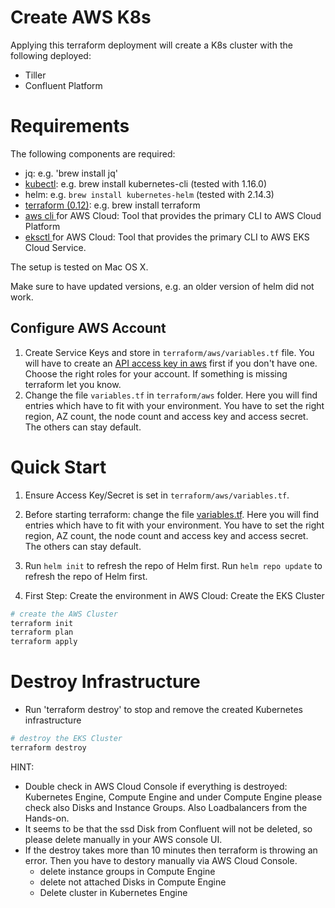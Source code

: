 # Create AWS K8s 

Applying this terraform deployment will create a K8s cluster with the following deployed:

* Tiller
* Confluent Platform

# Requirements
The following components are required:

* jq: e.g. 'brew install jq'
* [kubectl](https://kubernetes.io/docs/tasks/tools/install-kubectl/): e.g. brew install kubernetes-cli (tested with 1.16.0)
* helm: e.g. `brew install kubernetes-helm` (tested with 2.14.3)
* [terraform (0.12)](https://www.terraform.io/downloads.html): e.g. brew install terraform
* [aws cli ](https://docs.aws.amazon.com/cli/latest/userguide/cli-chap-install.html) for AWS Cloud: Tool that provides the primary CLI to AWS Cloud Platform
* [eksctl ](https://docs.aws.amazon.com/eks/latest/userguide/getting-started-eksctl.html) for AWS Cloud: Tool that provides the primary CLI to AWS EKS Cloud Service.

The setup is tested on Mac OS X.

Make sure to have updated versions, e.g. an older version of helm did not work.

## Configure AWS Account 

1) Create Service Keys and store in `terraform/aws/variables.tf` file. You will have to create an [API access key in aws](https://aws.amazon.com/premiumsupport/knowledge-center/create-access-key/) first if you don't have one. Choose the right roles for your account. If something is missing terraform let you know. 
2) Change the file `variables.tf` in `terraform/aws` folder. Here you will find entries which have to fit with your environment. You have to set the right region, AZ count, the node count and access key and access secret. The others can stay default.

# Quick Start

1. Ensure Access Key/Secret is set in `terraform/aws/variables.tf`. 

2. Before starting terraform: change the file [variables.tf](variables.tf). Here you will find entries which have to fit with your environment. You have to set the right region, AZ count, the node count and access key and access secret. The others can stay default.

4. Run `helm init` to refresh the repo of Helm first.
Run `helm repo update` to refresh the repo of Helm first.

5. First Step: Create the environment in AWS Cloud: Create the EKS Cluster 
```bash
# create the AWS Cluster
terraform init
terraform plan
terraform apply
```
# Destroy Infrastructure

* Run 'terraform destroy' to stop and remove the created Kubernetes infrastructure
```bash
# destroy the EKS Cluster
terraform destroy
```
HINT:
* Double check in AWS Cloud Console if everything is destroyed: 
  Kubernetes Engine, Compute Engine and under Compute Engine please check also Disks and Instance Groups. Also Loadbalancers from the Hands-on.
* It seems to be that the ssd Disk from Confluent will not be deleted, so please delete manually in your AWS console UI.
* If the destroy takes more than 10 minutes then terraform is throwing an error. 
  Then you have to destory manually via AWS Cloud Console.
  * delete instance groups in Compute Engine
  * delete not attached Disks in Compute Engine
  * Delete cluster in Kubernetes Engine
